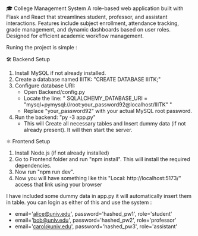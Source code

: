 🎓 College Management System
A role-based web application built with Flask and React that streamlines student, professor, and assistant interactions. 
Features include subject enrollment, attendance tracking, grade management, and dynamic dashboards based on user roles. 
Designed for efficient academic workflow management.

Runing the project is simple :

🛠️ Backend Setup
1. Install MySQL if not already installed.
2. Create a database named IIITK: "CREATE DATABASE IIITK;"
3. Configure database URI:
   * Open Backend/config.py
   * Locate the line: " SQLALCHEMY_DATABASE_URI = "mysql+pymysql://root:your_password92@localhost/IIITK" "
   * Replace "your_password92" with your actual MySQL root password.
4. Run the backend: "py -3 app.py"
   * This will Create all necessary tables and Insert dummy data (if not already present). It will then start the server.
   

⚛️ Frontend Setup
1. Install Node.js (if not already installed)
2. Go to Frontend folder and run "npm install". This will install the required dependencies.
3. Now run "npm run dev".
4. Now you will have something like this "Local:   http://localhost:5173/" access that link using your browser

I have included some dummy data in app.py it will automatically insert them in table.
you can login as either of this and use the system :
  * email='alice@univ.edu', password='hashed_pw1', role='student'
  * email='bob@univ.edu', password='hashed_pw2', role='professor'
  * email='carol@univ.edu', password='hashed_pw3', role='assistant'
  
